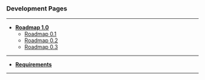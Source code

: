 ### Development Pages ###

---


  * **[Roadmap 1.0](DevelopmentRoadmap.md)**
    * [Roadmap 0.1](ROADMAPxxx0x1.md)
    * [Roadmap 0.2](ROADMAPxxx0x2.md)
    * [Roadmap 0.3](ROADMAPxxx0x3.md)


---


  * **[Requirements](DevelopmentRequirements.md)**


---
